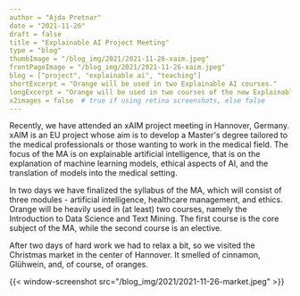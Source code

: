 ```yaml
---
author = "Ajda Pretnar"
date = "2021-11-26"
draft = false
title = "Explainable AI Project Meeting"
type = "blog"
thumbImage = "/blog_img/2021/2021-11-26-xaim.jpeg"
frontPageImage = "/blog_img/2021/2021-11-26-xaim.jpeg"
blog = ["project", "explainable ai", "teaching"]
shortExcerpt = "Orange will be used in two Explainable AI courses."
longExcerpt = "Orange will be used in two courses of the new Explainable AI Master's degree."
x2images = false  # true if using retina screenshots, else false
---
```


Recently, we have attended an xAIM project meeting in Hannover, Germany. xAIM is an EU project whose aim is to develop a Master's degree tailored to the medical professionals or those wanting to work in the medical field. The focus of the MA is on explainable artificial intelligence, that is on the explanation of machine learning models, ethical aspects of AI, and the translation of models into the medical setting.

In two days we have finalized the syllabus of the MA, which will consist of three modules - artificial intelligence, healthcare management, and ethics. Orange will be heavily used in (at least) two courses, namely the Introduction to Data Science and Text Mining. The first course is the core subject of the MA, while the second course is an elective.

After two days of hard work we had to relax a bit, so we visited the Christmas market in the center of Hannover. It smelled of cinnamon, Glühwein, and, of course, of oranges.

{{< window-screenshot src="/blog_img/2021/2021-11-26-market.jpeg" >}}
